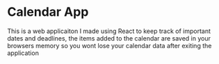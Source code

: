 # Calendar App
This is a web applicaiton I made using React to keep track of important dates and deadlines, the items added to the calendar are saved in your browsers memory so you wont lose your calendar data after exiting the application
